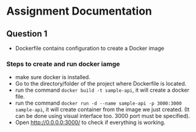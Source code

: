 # Assignment Documentation

## Question 1
- Dockerfile contains configuration to create a Docker image

### Steps to create and run docker iamge
- make sure docker is installed.
- Go to the directory/folder of the project where Dockerfile is located.
- run the command ```docker build -t sample-api```, it will create a docker file.
- run the command ```docker run -d --name sample-api -p 3000:3000 sample-api```, it will create container from the image we just created. (It can be done using visual interface too. 3000 port must be specified).
- Open http://0.0.0.0:3000/ to check if everything is working.
